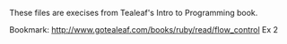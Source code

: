 These files are execises from Tealeaf's Intro to Programming book.

Bookmark: http://www.gotealeaf.com/books/ruby/read/flow_control
Ex 2